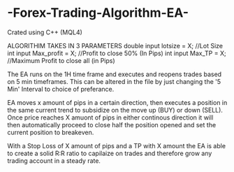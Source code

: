 # -Forex-Trading-Algorithm-EA-
Crated using C++ (MQL4)

ALGORITHIM TAKES IN 3 PARAMETERS
double input lotsize = X;     //Lot Size
int input Max_profit = X;    //Profit to close 50% (In Pips)
int input Max_TP = X;        //Maximum Profit to close all (in Pips)

The EA runs on the 1H time frame and executes and reopens trades based on 5 min timeframes. This can be altered in the file by just changing the '5 Min' Interval to choice of preferance.

EA moves x amount of pips in a certain direction, then executes a position in the same current trend to subsidize on the move up (BUY) or down (SELL). 
Once price reaches X amuont of pips in either continous direction it will then automatically proceed to close half the position opened and set the current position to breakeven. 

With a Stop Loss of X amount of pips and a TP with X amount the EA is able to create a solid R:R ratio to capilaize on trades and therefore grow any trading account in a steady rate.
